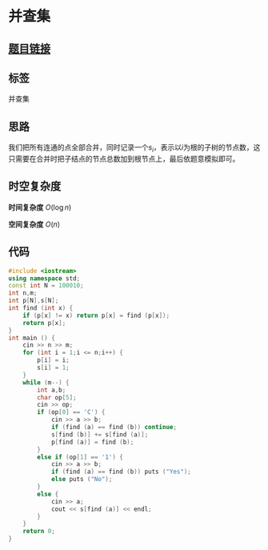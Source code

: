 # 并查集
## [题目链接](https://www.acwing.com/problem/content/839/)

## 标签
并查集

## 思路
我们把所有连通的点全部合并，同时记录一个$s_i$，表示以$i$为根的子树的节点数，这只需要在合并时把子结点的节点总数加到根节点上，最后依题意模拟即可。

## 时空复杂度

**时间复杂度** $O(\log n)$

**空间复杂度** $O(n)$

## 代码
```cpp
#include <iostream>
using namespace std;
const int N = 100010;
int n,m;
int p[N],s[N];
int find (int x) {
    if (p[x] != x) return p[x] = find (p[x]);
    return p[x];
}
int main () {
    cin >> n >> m;
    for (int i = 1;i <= n;i++) {
        p[i] = i;
        s[i] = 1;
    }
    while (m--) {
        int a,b;
        char op[5];
        cin >> op;
        if (op[0] == 'C') {
            cin >> a >> b;
            if (find (a) == find (b)) continue;
            s[find (b)] += s[find (a)];
            p[find (a)] = find (b);
        }
        else if (op[1] == '1') {
            cin >> a >> b;
            if (find (a) == find (b)) puts ("Yes");
            else puts ("No");
        }
        else {
            cin >> a;
            cout << s[find (a)] << endl;
        }
    }
    return 0;
}
```